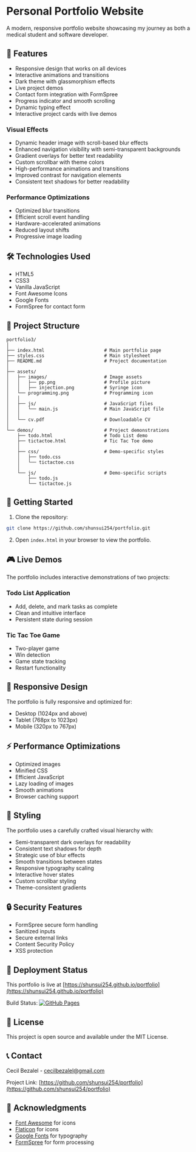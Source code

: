# Personal Portfolio Website

A modern, responsive portfolio website showcasing my journey as both a medical student and software developer.

## 🚀 Features

- Responsive design that works on all devices
- Interactive animations and transitions
- Dark theme with glassmorphism effects
- Live project demos
- Contact form integration with FormSpree
- Progress indicator and smooth scrolling
- Dynamic typing effect
- Interactive project cards with live demos

### Visual Effects
- Dynamic header image with scroll-based blur effects
- Enhanced navigation visibility with semi-transparent backgrounds
- Gradient overlays for better text readability
- Custom scrollbar with theme colors
- High-performance animations and transitions
- Improved contrast for navigation elements
- Consistent text shadows for better readability

### Performance Optimizations
- Optimized blur transitions
- Efficient scroll event handling
- Hardware-accelerated animations
- Reduced layout shifts
- Progressive image loading

## 🛠️ Technologies Used

- HTML5
- CSS3
- Vanilla JavaScript
- Font Awesome Icons
- Google Fonts
- FormSpree for contact form

## 📁 Project Structure

```
portfolio3/
│
├── index.html                      # Main portfolio page
├── styles.css                      # Main stylesheet
├── README.md                       # Project documentation
│
├── assets/
│   ├── images/                     # Image assets
│   │   ├── pp.png                  # Profile picture
│   │   ├── injection.png           # Syringe icon
│   └── programming.png             # Programming icon
│   │
│   ├── js/                         # JavaScript files
│   │   └── main.js                 # Main JavaScript file
│   │
│   └── cv.pdf                      # Downloadable CV
│
└── demos/                          # Project demonstrations
    ├── todo.html                   # Todo List demo
    ├── tictactoe.html              # Tic Tac Toe demo
    │
    ├── css/                        # Demo-specific styles
    │   ├── todo.css
    │   └── tictactoe.css
    │
    └── js/                         # Demo-specific scripts
        ├── todo.js
        └── tictactoe.js
```

## 🚀 Getting Started

1. Clone the repository:
```bash
git clone https://github.com/shunsui254/portfolio.git
```

2. Open `index.html` in your browser to view the portfolio.

## 🎮 Live Demos

The portfolio includes interactive demonstrations of two projects:

### Todo List Application
- Add, delete, and mark tasks as complete
- Clean and intuitive interface
- Persistent state during session

### Tic Tac Toe Game
- Two-player game
- Win detection
- Game state tracking
- Restart functionality

## 📱 Responsive Design

The portfolio is fully responsive and optimized for:
- Desktop (1024px and above)
- Tablet (768px to 1023px)
- Mobile (320px to 767px)

## ⚡ Performance Optimizations

- Optimized images
- Minified CSS
- Efficient JavaScript
- Lazy loading of images
- Smooth animations
- Browser caching support

## 🎨 Styling

The portfolio uses a carefully crafted visual hierarchy with:
- Semi-transparent dark overlays for readability
- Consistent text shadows for depth
- Strategic use of blur effects
- Smooth transitions between states
- Responsive typography scaling
- Interactive hover states
- Custom scrollbar styling
- Theme-consistent gradients

## 🔒 Security Features

- FormSpree secure form handling
- Sanitized inputs
- Secure external links
- Content Security Policy
- XSS protection


## 🚀 Deployment Status

This portfolio is live at [https://shunsui254.github.io/portfolio](https://shunsui254.github.io/portfolio)


Build Status: [![GitHub Pages](https://img.shields.io/github/deployments/shunsui254/portfolio/github-pages?label=GitHub%20Pages&logo=github)](https://github.com/shunsui254/portfolio/deployments)


## 📄 License

This project is open source and available under the MIT License.

## 📞 Contact

Cecil Bezalel - [cecilbezalel@gmail.com](mailto:cecilbezalel@gmail.com)

Project Link: [https://github.com/shunsui254/portfolio](https://github.com/shunsui254/portfolio)

## 🙏 Acknowledgments

- [Font Awesome](https://fontawesome.com/) for icons
- [Flaticon](https://www.flaticon.com/) for icons
- [Google Fonts](https://fonts.google.com/) for typography
- [FormSpree](https://formspree.io/) for form processing
